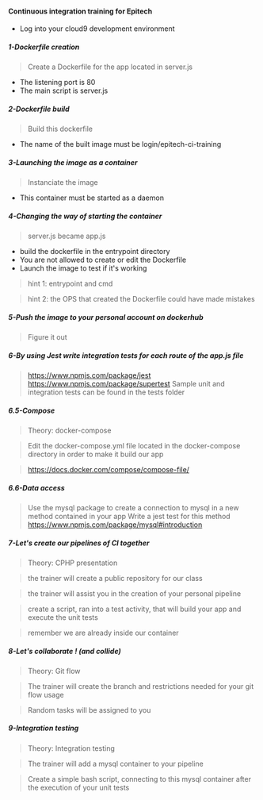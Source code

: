 #### Continuous integration training for Epitech
- Log into your cloud9 development environment

##### 1-Dockerfile creation
> Create a Dockerfile for the app located in server.js
  - The listening port is 80
  - The main script is server.js

##### 2-Dockerfile build
> Build this dockerfile
  - The name of the built image must be login/epitech-ci-training

##### 3-Launching the image as a container
> Instanciate the image
  - This container must be started as a daemon

##### 4-Changing the way of starting the container
> server.js became app.js
  - build the dockerfile in the entrypoint directory
  - You are not allowed to create or edit the Dockerfile
  - Launch the image to test if it's working
  
> hint 1: entrypoint and cmd

> hint 2: the OPS that created the Dockerfile could have made mistakes
  
##### 5-Push the image to your personal account on dockerhub
> Figure it out

##### 6-By using Jest write integration tests for each route of the app.js file
> https://www.npmjs.com/package/jest
> https://www.npmjs.com/package/supertest
> Sample unit and integration tests can be found in the tests folder

##### 6.5-Compose
> Theory: docker-compose

> Edit the docker-compose.yml file located in the docker-compose directory in order to make it build our app

> https://docs.docker.com/compose/compose-file/

##### 6.6-Data access
> Use the mysql package to create a connection to mysql in a new method contained in your app
> Write a jest test for this method
>https://www.npmjs.com/package/mysql#introduction

##### 7-Let's create our pipelines of CI together
> Theory: CPHP presentation

> the trainer will create a public repository for our class

> the trainer will assist you in the creation of your personal pipeline

> create a script, ran into a test activity, that will build your app and execute the unit tests

> remember we are already inside our container

##### 8-Let's collaborate ! (and collide)
> Theory: Git flow

> The trainer will create the branch and restrictions needed for your git flow usage

> Random tasks will be assigned to you

##### 9-Integration testing
> Theory: Integration testing

> The trainer will add a mysql container to your pipeline

> Create a simple bash script, connecting to this mysql container after the execution of your unit tests
